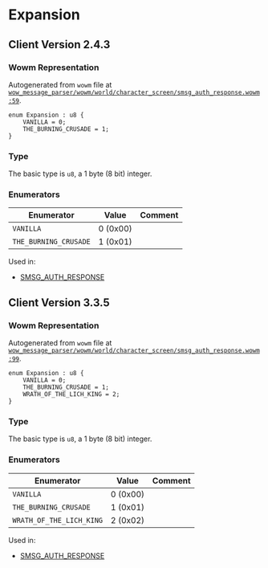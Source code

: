 # Expansion

## Client Version 2.4.3

### Wowm Representation

Autogenerated from `wowm` file at [`wow_message_parser/wowm/world/character_screen/smsg_auth_response.wowm:59`](https://github.com/gtker/wow_messages/tree/main/wow_message_parser/wowm/world/character_screen/smsg_auth_response.wowm#L59).

```rust,ignore
enum Expansion : u8 {
    VANILLA = 0;
    THE_BURNING_CRUSADE = 1;
}
```
### Type
The basic type is `u8`, a 1 byte (8 bit) integer.
### Enumerators
| Enumerator | Value  | Comment |
| --------- | -------- | ------- |
| `VANILLA` | 0 (0x00) |  |
| `THE_BURNING_CRUSADE` | 1 (0x01) |  |

Used in:
* [SMSG_AUTH_RESPONSE](smsg_auth_response.md)

## Client Version 3.3.5

### Wowm Representation

Autogenerated from `wowm` file at [`wow_message_parser/wowm/world/character_screen/smsg_auth_response.wowm:99`](https://github.com/gtker/wow_messages/tree/main/wow_message_parser/wowm/world/character_screen/smsg_auth_response.wowm#L99).

```rust,ignore
enum Expansion : u8 {
    VANILLA = 0;
    THE_BURNING_CRUSADE = 1;
    WRATH_OF_THE_LICH_KING = 2;
}
```
### Type
The basic type is `u8`, a 1 byte (8 bit) integer.
### Enumerators
| Enumerator | Value  | Comment |
| --------- | -------- | ------- |
| `VANILLA` | 0 (0x00) |  |
| `THE_BURNING_CRUSADE` | 1 (0x01) |  |
| `WRATH_OF_THE_LICH_KING` | 2 (0x02) |  |

Used in:
* [SMSG_AUTH_RESPONSE](smsg_auth_response.md)

